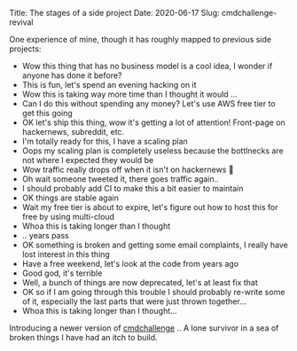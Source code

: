 Title: The stages of a side project
Date: 2020-06-17
Slug: cmdchallenge-revival

One experience of mine, though it has roughly mapped to previous side projects:

* Wow this thing that has no business model is a cool idea, I wonder if anyone has done it before?
* This is fun, let's spend an evening hacking on it
* Wow this is taking way more time than I thought it would ...
* Can I do this without spending any money? Let's use AWS free tier to get this going
* OK let's ship this thing, wow it's getting a lot of attention! Front-page on hackernews, subreddit, etc.
* I'm totally ready for this, I have a scaling plan
* Oops my scaling plan is completely useless because the bottlnecks are not where I expected they would be
* Wow traffic really drops off when it isn't on hackernews 🤔
* Oh wait someone tweeted it, there goes traffic again..
* I should probably add CI to make this a bit easier to maintain
* OK things are stable again
* Wait my free tier is about to expire, let's figure out how to host this for free by using multi-cloud
* Whoa this is taking longer than I thought
* .. years pass
* OK something is broken and getting some email complaints, I really have lost interest in this thing
* Have a free weekend, let's look at the code from years ago
* Good god, it's terrible
* Well, a bunch of things are now deprecated, let's at least fix that
* OK so if I am going through this trouble I should probably re-write some of it, especially the last parts that were just thrown together...
* Whoa this is taking longer than I thought...

Introducing a newer version of [cmdchallenge](https://cmdchallenge.com) .. A lone survivor in a sea of broken things I have had an itch to build.

